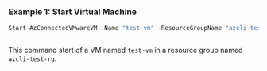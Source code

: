 ### Example 1: Start Virtual Machine
```powershell
Start-AzConnectedVMwareVM -Name "test-vm" -ResourceGroupName "azcli-test-rg" -SubscriptionId "204898ee-cd13-4332-b9d4-55ca5c25496d"
```

```output
```

This command start of a VM named `test-vm` in a resource group named `azcli-test-rg`.